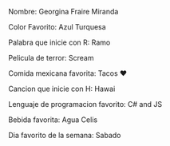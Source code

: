 Nombre: Georgina Fraire Miranda 

Color Favorito: Azul Turquesa

Palabra que inicie con R: Ramo

Pelicula de terror: Scream

Comida mexicana favorita: Tacos ❤️ 

Cancion que inicie con H: Hawai

Lenguaje de programacion favorito: C# and JS

Bebida favorita: Agua Celis

Dia favorito de la semana: Sabado
